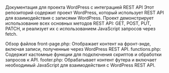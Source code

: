 Документация для проекта WordPress с интеграцией REST API
Этот репозиторий содержит проект WordPress, который использует REST API для взаимодействия с записями WordPress. Проект демонстрирует использование всех основных методов REST API: GET, POST, PUT, PATCH, и реализует их с использованием JavaScript запросов через fetch.

Обзор файлов
front-page.php: Отображает контент на фронт-энде, включая записи, полученные через WordPress REST API.
functions.php: Содержит кастомные функции для подключения скриптов и обработки запросов к API.
footer.php: Обрабатывает контент футера и включает необходимый JavaScript для взаимодействия с WordPress REST API.
